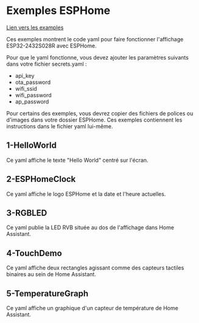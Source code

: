 # Exemples ESPHome

[Lien vers les examples](https://github.com/witnessmenow/ESP32-Cheap-Yellow-Display/tree/main/Examples/ESPHome)

Ces exemples montrent le code yaml pour faire fonctionner l'affichage ESP32-2432S028R avec ESPHome.

Pour que le yaml fonctionne, vous devez ajouter les paramètres suivants dans votre fichier secrets.yaml :
 - api_key
 - ota_password
 - wifi_ssid
 - wifi_password
 - ap_password

Pour certains des exemples, vous devrez copier des fichiers de polices ou d'images dans votre dossier ESPHome. Ces exemples contiennent les instructions dans le fichier yaml lui-même.

## 1-HelloWorld

Ce yaml affiche le texte "Hello World" centré sur l'écran.

## 2-ESPHomeClock

Ce yaml affiche le logo ESPHome et la date et l'heure actuelles.

## 3-RGBLED

Ce yaml publie la LED RVB située au dos de l'affichage dans Home Assistant.

## 4-TouchDemo

Ce yaml affiche deux rectangles agissant comme des capteurs tactiles binaires au sein de Home Assistant.

## 5-TemperatureGraph

Ce yaml affiche un graphique d'un capteur de température de Home Assistant.

